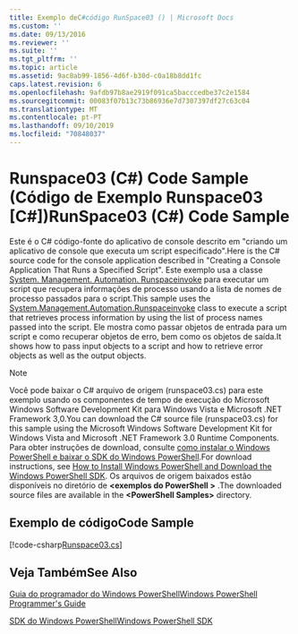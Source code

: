 ```yaml
---
title: Exemplo deC#código RunSpace03 () | Microsoft Docs
ms.custom: ''
ms.date: 09/13/2016
ms.reviewer: ''
ms.suite: ''
ms.tgt_pltfrm: ''
ms.topic: article
ms.assetid: 9ac8ab99-1856-4d6f-b30d-c0a18b8dd1fc
caps.latest.revision: 6
ms.openlocfilehash: 9afdb97b8ae2919f091ca5bacccedbe37c2e1584
ms.sourcegitcommit: 00083f07b13c73b86936e7d7307397df27c63c04
ms.translationtype: MT
ms.contentlocale: pt-PT
ms.lasthandoff: 09/10/2019
ms.locfileid: "70848037"
---
```

# <a name="runspace03-c-code-sample"></a><span data-ttu-id="0f488-102">Runspace03 (C#) Code Sample (Código de Exemplo Runspace03 [C#])</span><span class="sxs-lookup"><span data-stu-id="0f488-102">RunSpace03 (C#) Code Sample</span></span>

<span data-ttu-id="0f488-103">Este é o C# código-fonte do aplicativo de console descrito em "criando um aplicativo de console que executa um script especificado".</span><span class="sxs-lookup"><span data-stu-id="0f488-103">Here is the C# source code for the console application described in "Creating a Console Application That Runs a Specified Script".</span></span> <span data-ttu-id="0f488-104">Este exemplo usa a classe [System. Management. Automation. Runspaceinvoke](/dotnet/api/System.Management.Automation.RunspaceInvoke) para executar um script que recupera informações de processo usando a lista de nomes de processo passados para o script.</span><span class="sxs-lookup"><span data-stu-id="0f488-104">This sample uses the [System.Management.Automation.Runspaceinvoke](/dotnet/api/System.Management.Automation.RunspaceInvoke) class to execute a script that retrieves process information by using the list of process names passed into the script.</span></span> <span data-ttu-id="0f488-105">Ele mostra como passar objetos de entrada para um script e como recuperar objetos de erro, bem como os objetos de saída.</span><span class="sxs-lookup"><span data-stu-id="0f488-105">It shows how to pass input objects to a script and how to retrieve error objects as well as the output objects.</span></span>

> [!NOTE]
> <span data-ttu-id="0f488-106">Você pode baixar o C# arquivo de origem (runspace03.cs) para este exemplo usando os componentes de tempo de execução do Microsoft Windows Software Development Kit para Windows Vista e Microsoft .NET Framework 3,0.</span><span class="sxs-lookup"><span data-stu-id="0f488-106">You can download the C# source file (runspace03.cs) for this sample using the Microsoft Windows Software Development Kit for Windows Vista and Microsoft .NET Framework 3.0 Runtime Components.</span></span> <span data-ttu-id="0f488-107">Para obter instruções de download, consulte [como instalar o Windows PowerShell e baixar o SDK do Windows PowerShell](/powershell/developer/installing-the-windows-powershell-sdk).</span><span class="sxs-lookup"><span data-stu-id="0f488-107">For download instructions, see [How to Install Windows PowerShell and Download the Windows PowerShell SDK](/powershell/developer/installing-the-windows-powershell-sdk).</span></span>
> <span data-ttu-id="0f488-108">Os arquivos de origem baixados estão disponíveis no diretório de  **\<exemplos do PowerShell >** .</span><span class="sxs-lookup"><span data-stu-id="0f488-108">The downloaded source files are available in the **\<PowerShell Samples>** directory.</span></span>

## <a name="code-sample"></a><span data-ttu-id="0f488-109">Exemplo de código</span><span class="sxs-lookup"><span data-stu-id="0f488-109">Code Sample</span></span>

[!code-csharp[Runspace03.cs](../../powershell-sdk-samples/SDK-2.0/csharp/Runspace03/Runspace03.cs#L11-L88 "Runspace03.cs")]

## <a name="see-also"></a><span data-ttu-id="0f488-110">Veja Também</span><span class="sxs-lookup"><span data-stu-id="0f488-110">See Also</span></span>

[<span data-ttu-id="0f488-111">Guia do programador do Windows PowerShell</span><span class="sxs-lookup"><span data-stu-id="0f488-111">Windows PowerShell Programmer's Guide</span></span>](./windows-powershell-programmer-s-guide.md)

[<span data-ttu-id="0f488-112">SDK do Windows PowerShell</span><span class="sxs-lookup"><span data-stu-id="0f488-112">Windows PowerShell SDK</span></span>](../windows-powershell-reference.md)